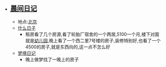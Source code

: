 - ## [晨间日记](<晨间日记.md>)
    - 地点:[北京](<北京.md>)
    - [什么日子](<什么日子.md>)
        - 租房看了几个房源,看了轮胎厂宿舍的一个两居,5100一个月,楼下对面就是[幼儿园](<幼儿园.md>),晚上看了一个西二里7号楼的房子,装修特别好,也看了一个4500的房子,就是东西向的,这一点不怎么好
    - [梦境日记](<梦境日记.md>)
        - 晚上做梦找了一晚上的房子
